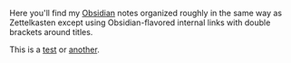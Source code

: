 Here you'll find my [Obsidian](./Obsidian) notes organized roughly in the same way as Zettelkasten except using Obsidian-flavored internal links with double brackets around titles.

This is a [test](Obsidian) or [another](./Obsidian.md).

